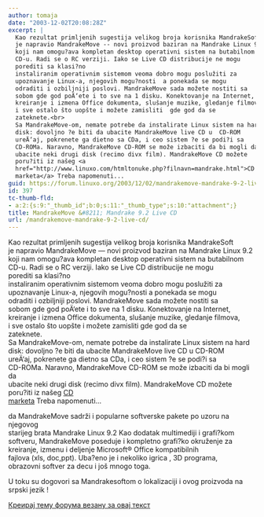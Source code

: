 ```yaml
---
author: tomaja
date: "2003-12-02T20:08:28Z"
excerpt: |
  Kao rezultat primljenih sugestija velikog broja korisnika MandrakeSoft
  je napravio MandrakeMove -- novi proizvod baziran na Mandrake Linux 9.2
  koji nam omogu?ava kompletan desktop operativni sistem na butabilnom
  CD-u. Radi se o RC verziji. Iako se Live CD distribucije ne mogu
  porediti sa klasi?no
  instaliranim operativnim sistemom veoma dobro mogu poslužiti za
  upoznavanje Linux-a, njegovih mogu?nosti  a ponekada se mogu
  odraditi i ozbiljniji poslovi. MandrakeMove sada možete nostiti sa
  sobom gde god poÄ‘ete i to sve na 1 disku. Konektovanje na Internet,
  kreiranje i izmena Office dokumenta, slušanje muzike, gledanje filmova,
  i sve ostalo što uopšte i možete zamisliti  gde god da se
  zateknete.<br>
  Sa MandrakeMove-om, nemate potrebe da instalirate Linux sistem na hard
  disk: dovoljno ?e biti da ubacite MandrakeMove live CD u  CD-ROM
  ureÄ‘aj, pokrenete ga dietno sa CDa, i ceo sistem ?e se podi?i sa
  CD-ROMa. Naravno, MandrakeMove CD-ROM se može izbaciti da bi mogli da
  ubacite neki drugi disk (recimo divx film). MandrakeMove CD možete
  poru?iti iz našeg <a
  href="http://www.linuxo.com/htmltonuke.php?filnavn=mandrake.html">CD
  marketa</a> Treba napomenuti...
guid: https://forum.linuxo.org/2003/12/02/mandrakemove-mandrake-9-2-live-cd/
id: 397
tc-thumb-fld:
- a:2:{s:9:"_thumb_id";b:0;s:11:"_thumb_type";s:10:"attachment";}
title: MandrakeMove &#8211; Mandrake 9.2 Live CD
url: /mandrakemove-mandrake-9-2-live-cd/
---
```

Kao rezultat primljenih sugestija velikog broja korisnika MandrakeSoft  
je napravio MandrakeMove &#8212; novi proizvod baziran na Mandrake Linux 9.2  
koji nam omogu?ava kompletan desktop operativni sistem na butabilnom  
CD-u. Radi se o RC verziji. Iako se Live CD distribucije ne mogu  
porediti sa klasi?no  
instaliranim operativnim sistemom veoma dobro mogu poslužiti za  
upoznavanje Linux-a, njegovih mogu?nosti a ponekada se mogu  
odraditi i ozbiljniji poslovi. MandrakeMove sada možete nostiti sa  
sobom gde god poÄ‘ete i to sve na 1 disku. Konektovanje na Internet,  
kreiranje i izmena Office dokumenta, slušanje muzike, gledanje filmova,  
i sve ostalo što uopšte i možete zamisliti gde god da se  
zateknete.  
Sa MandrakeMove-om, nemate potrebe da instalirate Linux sistem na hard  
disk: dovoljno ?e biti da ubacite MandrakeMove live CD u CD-ROM  
ureÄ‘aj, pokrenete ga dietno sa CDa, i ceo sistem ?e se podi?i sa  
CD-ROMa. Naravno, MandrakeMove CD-ROM se može izbaciti da bi mogli da  
ubacite neki drugi disk (recimo divx film). MandrakeMove CD možete  
poru?iti iz našeg [CD  
marketa](http://www.linuxo.com/htmltonuke.php?filnavn=mandrake.html) Treba napomenuti&#8230;<!--break-->

  
da MandrakeMove sadrži i popularne softverske pakete po uzoru na njegovog  
starijeg brata Mandrake Linux 9.2 Kao dodatak multimediji i grafi?kom  
softveru, MandrakeMove poseduje i kompletno grafi?ko okruženje za  
kreiranje, izmenu i deljenje Microsoft&#174; Office kompatibilnih  
fajlova (xls, doc,ppt). Uba?eno je i nekoliko igrica , 3D programa,  
obrazovni softver za decu i još mnogo toga.

U toku su dogovori sa Mandrakesoftom o lokalizaciji i ovog proizvoda na  
srpski jezik !

[Креирај тему форума везану за овај текст](https://linuxo.org/nova-tema-na-forumu/?se_pid=397)